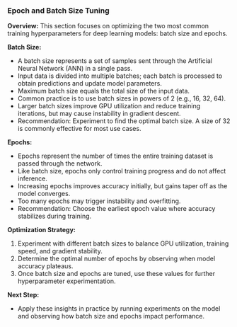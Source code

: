 ### Epoch and Batch Size Tuning

**Overview:**
This section focuses on optimizing the two most common training hyperparameters for deep learning models: batch size and epochs.

**Batch Size:**

* A batch size represents a set of samples sent through the Artificial Neural Network (ANN) in a single pass.
* Input data is divided into multiple batches; each batch is processed to obtain predictions and update model parameters.
* Maximum batch size equals the total size of the input data.
* Common practice is to use batch sizes in powers of 2 (e.g., 16, 32, 64).
* Larger batch sizes improve GPU utilization and reduce training iterations, but may cause instability in gradient descent.
* Recommendation: Experiment to find the optimal batch size. A size of 32 is commonly effective for most use cases.

**Epochs:**

* Epochs represent the number of times the entire training dataset is passed through the network.
* Like batch size, epochs only control training progress and do not affect inference.
* Increasing epochs improves accuracy initially, but gains taper off as the model converges.
* Too many epochs may trigger instability and overfitting.
* Recommendation: Choose the earliest epoch value where accuracy stabilizes during training.

**Optimization Strategy:**

1. Experiment with different batch sizes to balance GPU utilization, training speed, and gradient stability.
2. Determine the optimal number of epochs by observing when model accuracy plateaus.
3. Once batch size and epochs are tuned, use these values for further hyperparameter experimentation.

**Next Step:**

* Apply these insights in practice by running experiments on the model and observing how batch size and epochs impact performance.

